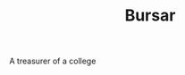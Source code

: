 ---
title: Bursar
letter: B
permalink: "/definitions/bld-bursar.html"
body: A treasurer of a college
published_at: '2018-07-07'
source: Black's Law Dictionary 2nd Ed (1910)
layout: post
---